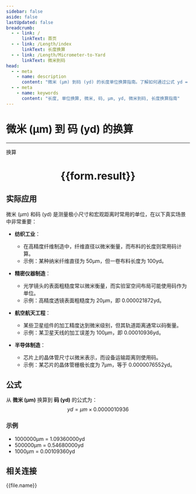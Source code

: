 ```yaml
---
sidebar: false
aside: false
lastUpdated: false
breadcrumb:
  - - link: /
      linkText: 首页
  - - link: /Length/index
      linkText: 长度换算
  - - link: /Length/Micrometer-to-Yard
      linkText: 微米到码
head:
  - - meta
    - name: description
      content: "微米 (μm) 到码 (yd) 的长度单位换算指南。了解如何通过公式 yd = μm × 0.0000010936 换算为码。"
  - - meta
    - name: keywords
      content: "长度, 单位换算, 微米, 码, μm, yd, 微米到码, 长度换算指南"
---
```

# 微米 (μm) 到 码 (yd) 的换算
---
<script setup>
import { onMounted, reactive, inject, ref } from 'vue'
import { NButton, NForm, NFormItem, NInput, NInputNumber, NSelect, NCard, useMessage,NGrid ,NGi } from 'naive-ui'
import { defineClientComponent } from 'vitepress'
import { Length } from '../../files';

const convert = inject('convert')

const form = reactive({
  number: null,
  result: '',
})

const convertHandler = () => {
  if (form.number !== null && !isNaN(form.number)) {
    const convertedValue = parseFloat(form.number) * 0.0000010936
    form.result = `${form.number}μm = ${convertedValue.toFixed(8)}yd`
  } else {
    form.result = '请输入有效的数值。'
  }
}
</script>

<n-form size="large" :model="form">
  <n-form-item label="微米 (μm)">
    <n-input-number v-model:value="form.number" placeholder="输入微米" style="width: 100%" />
  </n-form-item>
  <n-form-item>
    <n-button type="info" @click="convertHandler" block>换算</n-button>
  </n-form-item>
</n-form>

<n-card  embedded :bordered="false" hoverable>
  <div  style="text-align:center">
    <h1>{{form.result}}</h1>
  </div>
</n-card>

## 实际应用

微米 (μm) 和码 (yd) 是测量极小尺寸和宏观距离时常用的单位，在以下真实场景中非常重要：

- **纺织工业**：
  - 在高精度纤维制造中，纤维直径以微米衡量，而布料的长度则常用码计算。
  - 示例：某种纳米纤维直径为 50μm，但一卷布料长度为 100yd。

- **精密仪器制造**：
  - 光学镜头的表面粗糙度常以微米衡量，而实验室空间布局可能使用码作为单位。
  - 示例：高精度透镜表面粗糙度为 20μm，即 0.000021872yd。

- **航空航天工程**：
  - 某些卫星组件的加工精度达到微米级别，但其轨道距离通常以码衡量。
  - 示例：某卫星天线的加工误差为 100μm，即 0.00010936yd。

- **半导体制造**：
  - 芯片上的晶体管尺寸以微米表示，而设备运输距离则使用码。
  - 示例：某芯片的晶体管栅极长度为 7μm，等于 0.0000076552yd。

## 公式

从 **微米 (μm)** 换算到 **码 (yd)** 的公式为：
$$ yd = μm \times 0.0000010936 $$

### 示例
- 1000000μm = 1.09360000yd
- 500000μm = 0.54680000yd
- 1000μm = 0.00109360yd

## 相关连接
<n-grid x-gap="12" :cols="2">
  <n-gi v-for="(file, index) in Length" :key="index">
    <n-button
      text
      tag="a"
      :href="file.path"
      type="info"
    >
      {{file.name}}
    </n-button>
  </n-gi>
</n-grid>